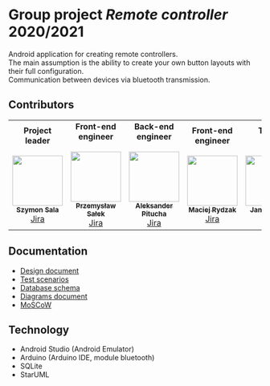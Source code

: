 # Group project ***Remote controller*** 2020/2021

Android application for creating remote controllers.  
The main assumption is the ability to create your own button layouts with their full configuration.  
Communication between devices via bluetooth transmission.

## Contributors
<table>
  <tr>
    <td align="center"> <b>Project<br>leader</b><br> <br><a href="https://github.com/szymix1999"><img src="https://avatars.githubusercontent.com/u/66270215?v=4" width="100px;" alt=""/><br><sub><b>Szymon Sala</b></sub></a><br><a href="https://pasjm.atlassian.net/jira/people/5f7ae0fc287870006a262e75" title="Jira">Jira</a> </td>
    <td align="center"> <b>Front-end<br>engineer</b><br> <br><a href="https://github.com/PrzemyslawSalek"><img src="https://avatars.githubusercontent.com/u/66259490?v=4" width="100px;" alt=""/><br><sub><b>Przemysław Sałek</b></sub></a><br><a href="https://pasjm.atlassian.net/jira/people/5f7f3850b61f66006f4fee30" title="Jira">Jira</a> </td>
   <td align="center"> <b>Back-end<br>engineer</b><br> <br><a href="https://github.com/PituchaAleksander"><img src="https://avatars.githubusercontent.com/u/63605795?v=4" width="100px;" alt=""/><br><sub><b>Aleksander Pitucha</b></sub></a><br><a href="https://pasjm.atlassian.net/jira/people/5f8061d725fbdf006892ce04" title="Jira">Jira</a> </td>
   <td align="center"> <b>Front-end<br>engineer</b><br> <br><a href="https://github.com/kazdyrkeicam"><img src="https://avatars.githubusercontent.com/u/45139068?v=4" width="100px;" alt=""/><br><sub><b>Maciej Rydzak</b></sub></a><br><a href="https://pasjm.atlassian.net/jira/people/5f806169837bb8006879b097" title="Jira">Jira</a> </td>
   <td align="center"> <b>Tester<br> </b><br> <br><a href="https://github.com/janjanek"><img src="https://avatars.githubusercontent.com/u/63151352?v=4" width="100px;" alt=""/><br><sub><b>Jan Starosta</b></sub></a><br><a href="https://pasjm.atlassian.net/jira/people/5f80596395fe8e0069b4380b" title="Jira">Jira</a> </td>
  </tr>
</table>

## Documentation
- <a href="https://github.com/PrzemyslawSalek/remote_controller/blob/main/doc/final/Design%20document.pdf">Design document</a>
- <a href="https://docs.google.com/spreadsheets/d/16EjRT1l22sCxBDKyGIyB2vIYR4lbtyRaIoxJBE9BvMo/edit#gid=0">Test scenarios</a>
- <a href="https://github.com/PrzemyslawSalek/remote_controller/blob/main/doc/final/Database%20schema.pdf">Database schema</a>
- <a href="https://github.com/PrzemyslawSalek/remote_controller/blob/main/doc/final/Diagrams%20document.pdf">Diagrams document</a>
- <a href="https://github.com/PrzemyslawSalek/remote_controller/blob/main/doc/final/MoSCoW.pdf">MoSCoW</a>

## Technology
- Android Studio (Android Emulator)
- Arduino (Arduino IDE, module bluetooth)
- SQLite
- StarUML